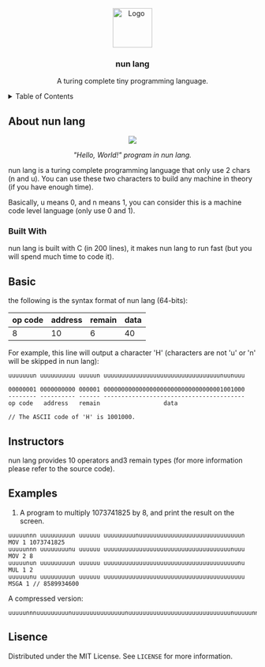 <div align="center">
  <img src="https://raw.githubusercontent.com/othneildrew/Best-README-Template/master/images/logo.png" alt="Logo" width="80" height="80">
  <h3 align="center">nun lang</h3>

  <p align="center">
  A turing complete tiny programming language.
  </p>
</div>

<details>
  <summary>Table of Contents</summary>
  <ol>
    <li>
      <a href="#about-nun-lang">About nun lang</a>
      <ul>
        <li><a href="#built-with">Built With</a></li>
      </ul>
    </li>
    <li><a href="#basic">Basic</a></li>
    <li><a href="#instructors">Instructors</a></li>
    <li><a href="#examples">Examples</a></li>
    <li><a href="#license">License</a></li>
  </ol>
</details>

## About nun lang

<div align="center">

  ![](https://i.imgur.com/U4iH2iI.png)

  <i>"Hello, World!" program in nun lang.</i>
</div>

nun lang is a turing complete programming language that only use 2 chars (n and u). You can use these two characters to build any machine in theory (if you have enough time).

Basically, u means 0, and n means 1, you can consider this is a machine code level language (only use 0 and 1).

### Built With

nun lang is built with C (in 200 lines), it makes nun lang to run fast (but you will spend much time to code it).

## Basic

the following is the syntax format of nun lang (64-bits):

| op code | address | remain | data |
| --- | --- | --- | --- |
| 8 | 10 | 6 | 40 |

For example, this line will output a character 'H' (characters are not 'u' or 'n' will be skipped in nun lang):

```
uuuuuuun uuuuuuuuuu uuuuun uuuuuuuuuuuuuuuuuuuuuuuuuuuuuuuuunuunuuu

00000001 0000000000 000001 0000000000000000000000000000000001001000
-------- ---------- ------ ----------------------------------------
op code   address   remain                  data

// The ASCII code of 'H' is 1001000.
```

## Instructors

nun lang provides 10 operators and3 remain types (for more information please refer to the source code).

## Examples

1. A program to multiply 1073741825 by 8, and print the result on the screen.

```
uuuuunnn uuuuuuuuun uuuuuu uuuuuuuuunuuuuuuuuuuuuuuuuuuuuuuuuuuuuun MOV 1 1073741825
uuuuunnn uuuuuuuunu uuuuuu uuuuuuuuuuuuuuuuuuuuuuuuuuuuuuuuuuuunuuu MOV 2 8
uuuuunun uuuuuuuuun uuuuuu uuuuuuuuuuuuuuuuuuuuuuuuuuuuuuuuuuuuuunu MUL 1 2
uuuuuunu uuuuuuuuun uuuuuu uuuuuuuuuuuuuuuuuuuuuuuuuuuuuuuuuuuuuuuu MSGA 1 // 8589934600
```

A compressed version:

```
uuuuunnnuuuuuuuuunuuuuuuuuuuuuuuunuuuuuuuuuuuuuuuuuuuuuuuuuuuuunuuuuunnnuuuuuuuunuuuuuuuuuuuuuuuuuuuuuuuuuuuuuuuuuuuuuuuuuuunuuuuuuuununuuuuuuuuunuuuuuuuuuuuuuuuuuuuuuuuuuuuuuuuuuuuuuuuuuuuunuuuuuuunuuuuuuuuuunuuuuuuuuuuuuuuuuuuuuuuuuuuuuuuuuuuuuuuuuuuuuuu
```

## Lisence

Distributed under the MIT License. See `LICENSE` for more information.

